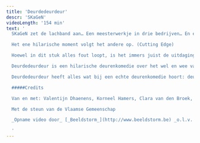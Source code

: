 ```yaml
---
title: 'Deurdedeurdeur'
descr: 'SKaGeN'
videoLength: '154 min'
text: '
  SKaGeN zet de lachband aan… Een meesterwerkje in drie bedrijven… En elk bedrijf wordt ‘Deurdedeurdeur’ grappiger. Technisch is het perfect: de timing zit goed, de vergissingen worden perfect uitgevoerd. (De Standaard)

  Het ene hilarische moment volgt het andere op. (Cutting Edge)

  Hoewel in dit stuk alles fout loopt, is het immers juist de uitdaging om met precieze timing alles ‘juist’ fout te doen lopen. Een uitdaging die SKaGeN met succes aangaat.(De Morgen)

  Deurdedeurdeur is een hilarische deurenkomedie over het wel en wee van een theatergezelschap tijdens de repetities en tijdens hun toernee. U ziet de voor- en achterzijde van de mensen en het toneel: het decor, maar ook de acteurs en de regisseur die in de coulissen te kampen hebben met verliefdheden, gebrek aan professionalisme, jaloezie en drank.

  Deurdedeurdeur heeft alles wat bij een echte deurenkomedie hoort: deuren, klinken, misverstanden. SKaGeN baseerde zich op de farce Noises Off (’82) van de succesvolle West End-auteur Michael Frayn. Noises Off wordt jaarlijks tientallen keren opgevoerd over de hele wereld, en de reden daarvan is niet ver te zoeken: het stuk staat als een huis en het publiek ligt krom van het lachen. Onder het motto ‘geen genre is ons te gek’, ging SKaGeN met Deurdedeurdeur de uitdaging aan om vér te gaan in ambachtelijke beheersing, in timing, in ‘comedy’. Dat gebeurde voor het eerst in 2008. Dat beviel hen en het publiek zo goed dat ze het nog eens overdeden voor de Antwerpse Kleppers 2015.

  #####Credits

  Van en met: Valentijn Dhaenens, Korneel Hamers, Clara van den Broek, Mathijs F Scheepers, Ryszard Turbiasz, Charlotte Vandermeersch, Sari Veroustraete, Iven Deduytschaver& Jonas Van GeelCostumes: Barbara De LaereTechniek:Jeroen Wuyts, Wouter Dupon & Bob CornetProductieleiding:Iven DeduytschaverTekst: Naar Noises Off van Michael Frain. Bewerkt door SKaGeN, met toestemming van de auteurProductie: SKaGeN, ism Villanella en DEStudio

  Met de steun van de Vlaamse Gemeenschap

  _Opname video door_ [_Beeldstorm_](http://www.beeldstorm.be) _o.l.v. Jan Bosteels_  

  ‍'
---
```

